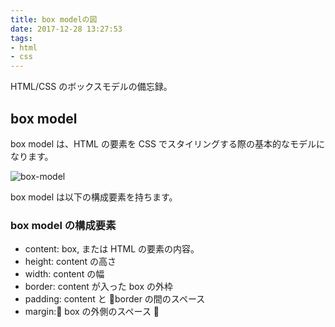 ```yaml
---
title: box modelの図
date: 2017-12-28 13:27:53
tags:
- html
- css
---
```


HTML/CSS のボックスモデルの備忘録。

## box model

box model は、HTML の要素を CSS でスタイリングする際の基本的なモデルになります。

![box-model](https://s3.amazonaws.com/codecademy-content/courses/freelance-1/unit-4/diagram-boxmodel.svg)

box model は以下の構成要素を持ちます。

### box model の構成要素

* content: box, または HTML の要素の内容。
* height: content の高さ
* width: content の幅
* border: content が入った box の外枠
* padding: content と border の間のスペース
* margin: box の外側のスペース 
